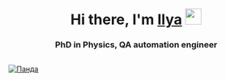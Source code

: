 <h1 align="center">Hi there, I'm <a href="https://www.researchgate.net/profile/I-Samoilov" target="_blank">Ilya</a> 
<img src="https://github.com/blackcater/blackcater/raw/main/images/Hi.gif" height="32"/></h1>
<h3 align="center">PhD in Physics, QA automation engineer </h3>
 <body>
  <p>
<a href="https://www.codewars.com/users/SamoilovIS"><img src="https://www.codewars.com/users/SamoilovIS/badges/large.svg" alt=""></a>
  </p>
 </body>
<!DOCTYPE html>
<html>
 <head>
  <meta charset="utf-8">
  <title>Изображения-ссылки</title>
 </head>
 <body>
  <p>
   <a href="https://www.codewars.com/users/SamoilovIS"><img src="https://www.codewars.com/users/SamoilovIS/badges/large.svg" alt="Панда"></a>
  </p>
 </body>
</html>
